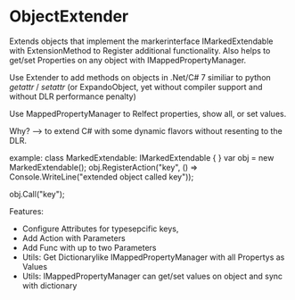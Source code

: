 # ObjectExtender
Extends objects that implement the markerinterface IMarkedExtendable with ExtensionMethod to Register additional functionality.
Also helps to get/set Properties on any object with IMappedPropertyManager.

Use Extender to add methods on objects in .Net/C# 7
similiar to python _getattr_ / _setattr_ (or ExpandoObject, yet without compiler support and without DLR performance penalty)

Use MappedPropertyManager to Relfect properties, show all, or set values.

Why? --> to extend C# with some dynamic flavors without resenting to the DLR.

example:
class MarkedExtendable: IMarkedExtendable { }
  var obj = new MarkedExtendable();
  obj.RegisterAction("key", () => Console.WriteLine("extended object called key"));
  
  obj.Call("key");
 
Features:
  - Configure Attributes for typesepcific keys,
  - Add Action with Parameters
  - Add Func with up to two Parameters
  - Utils: Get Dictionarylike IMappedPropertyManager with all Propertys as Values
  - Utils: IMappedPropertyManager can get/set values on object and sync with dictionary
 
